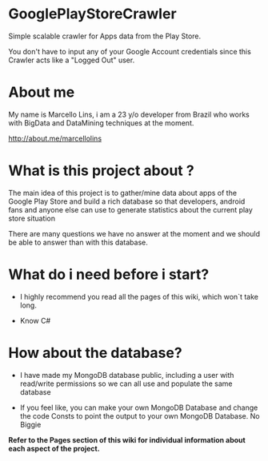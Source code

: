 GooglePlayStoreCrawler
======================

Simple scalable crawler for Apps data from the Play Store.

You don't have to input any of your Google Account credentials since this Crawler acts like a "Logged Out" user.

# About me
My name is Marcello Lins, i am a 23 y/o developer from Brazil who works with BigData and DataMining techniques at the moment.

http://about.me/marcellolins

# What is this project about ? 

The main idea of this project is to gather/mine data about apps of the Google Play Store and build a rich database so that developers, android fans and anyone else can use to generate statistics about the current play store situation

There are many questions we have no answer at the moment and we should be able to answer than with this database.

# What do i need before i start?

* I highly recommend you read all the pages of this wiki, which won`t take long.

* Know C#

# How about the database?

* I have made my MongoDB database public, including a user with read/write permissions so we can all use and populate the same database

* If you feel like, you can make your own MongoDB Database and change the code Consts to point the output to your own MongoDB Database. No Biggie


**Refer to the Pages section of this wiki for individual information about each aspect of the project.**